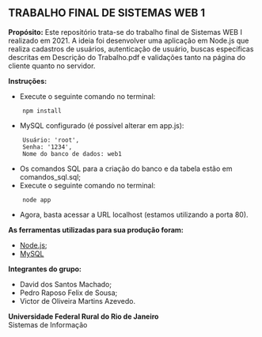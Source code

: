 ## TRABALHO FINAL DE SISTEMAS WEB 1

<strong>Propósito:</strong>
Este repositório trata-se do trabalho final de Sistemas WEB I realizado em 2021. A ideia foi desenvolver uma aplicação em Node.js que realiza cadastros de usuários, autenticação de usuário, buscas específicas descritas em Descrição do Trabalho.pdf e validações tanto na página do cliente quanto no servidor.

<strong>Instruções:</strong>
- Execute o seguinte comando no terminal:
```
    npm install
```
- MySQL configurado (é possível alterar em app.js):
```
    Usuário: 'root',
    Senha: '1234',
    Nome do banco de dados: web1
```
- Os comandos SQL para a criação do banco e da tabela estão em comandos_sql.sql;
- Execute o seguinte comando no terminal:
```
    node app
```
- Agora, basta acessar a URL localhost (estamos utilizando a porta 80).

<strong>As ferramentas utilizadas para sua produção foram:</strong>
- [Node.js](https://nodejs.org/en/);
- [MySQL](https://www.mysql.com)

<strong>Integrantes do grupo:</strong>
- David dos Santos Machado;
- Pedro Raposo Felix de Sousa;
- Victor de Oliveira Martins Azevedo.

<strong>Universidade Federal Rural do Rio de Janeiro</strong></br>
Sistemas de Informação
